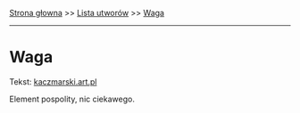 [Strona głowna](../index.md) >> [Lista utworów](../list.md) >> [Waga](622.md)

---

# Waga

Tekst: [kaczmarski.art.pl](https://www.kaczmarski.art.pl/tworczosc/wiersze/waga/)

Element pospolity, nic ciekawego.
